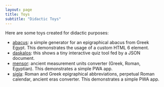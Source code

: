 ```yaml
---
layout: page
title: Toys
subtitle: "Didactic Toys"
---
```


Here are some toys created for didactic purposes:

- [abacus](toys/abacus/abacus.html): a simple generator for an epigraphical abacus from Greek Egypt. This demonstrates the usage of a custom HTML 6 element.
- [daskalos](https://myrmex-daskalos.surge.sh/): this shows a tiny interactive quiz tool fed by a JSON document.
- [mensor](https://myrmex-mensor.surge.sh/): ancient measurement units converter (Greek, Roman, Egyptian). This demonstrates a simple PWA app.
- [sigla](https://myrmex-sigla.surge.sh/): Roman and Greek epigraphical abbreviations, perpetual Roman calendar, ancient eras converter. This demonstrates a simple PWA app.
